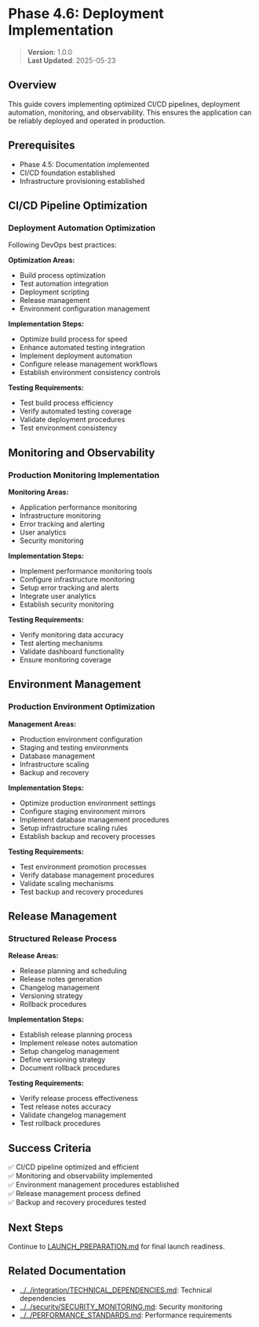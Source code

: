 
# Phase 4.6: Deployment Implementation

> **Version**: 1.0.0  
> **Last Updated**: 2025-05-23

## Overview

This guide covers implementing optimized CI/CD pipelines, deployment automation, monitoring, and observability. This ensures the application can be reliably deployed and operated in production.

## Prerequisites

- Phase 4.5: Documentation implemented
- CI/CD foundation established
- Infrastructure provisioning established

## CI/CD Pipeline Optimization

### Deployment Automation Optimization
Following DevOps best practices:

**Optimization Areas:**
- Build process optimization
- Test automation integration
- Deployment scripting
- Release management
- Environment configuration management

**Implementation Steps:**
- Optimize build process for speed
- Enhance automated testing integration
- Implement deployment automation
- Configure release management workflows
- Establish environment consistency controls

**Testing Requirements:**
- Test build process efficiency
- Verify automated testing coverage
- Validate deployment procedures
- Test environment consistency

## Monitoring and Observability

### Production Monitoring Implementation

**Monitoring Areas:**
- Application performance monitoring
- Infrastructure monitoring
- Error tracking and alerting
- User analytics
- Security monitoring

**Implementation Steps:**
- Implement performance monitoring tools
- Configure infrastructure monitoring
- Setup error tracking and alerts
- Integrate user analytics
- Establish security monitoring

**Testing Requirements:**
- Verify monitoring data accuracy
- Test alerting mechanisms
- Validate dashboard functionality
- Ensure monitoring coverage

## Environment Management

### Production Environment Optimization

**Management Areas:**
- Production environment configuration
- Staging and testing environments
- Database management
- Infrastructure scaling
- Backup and recovery

**Implementation Steps:**
- Optimize production environment settings
- Configure staging environment mirrors
- Implement database management procedures
- Setup infrastructure scaling rules
- Establish backup and recovery processes

**Testing Requirements:**
- Test environment promotion processes
- Verify database management procedures
- Validate scaling mechanisms
- Test backup and recovery procedures

## Release Management

### Structured Release Process

**Release Areas:**
- Release planning and scheduling
- Release notes generation
- Changelog management
- Versioning strategy
- Rollback procedures

**Implementation Steps:**
- Establish release planning process
- Implement release notes automation
- Setup changelog management
- Define versioning strategy
- Document rollback procedures

**Testing Requirements:**
- Verify release process effectiveness
- Test release notes accuracy
- Validate changelog management
- Test rollback procedures

## Success Criteria

✅ CI/CD pipeline optimized and efficient  
✅ Monitoring and observability implemented  
✅ Environment management procedures established  
✅ Release management process defined  
✅ Backup and recovery procedures tested  

## Next Steps

Continue to [LAUNCH_PREPARATION.md](LAUNCH_PREPARATION.md) for final launch readiness.

## Related Documentation

- [../../integration/TECHNICAL_DEPENDENCIES.md](../../integration/TECHNICAL_DEPENDENCIES.md): Technical dependencies
- [../../security/SECURITY_MONITORING.md](../../security/SECURITY_MONITORING.md): Security monitoring
- [../../PERFORMANCE_STANDARDS.md](../../PERFORMANCE_STANDARDS.md): Performance requirements
